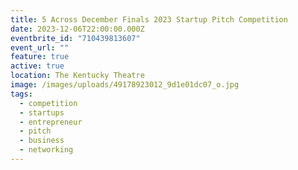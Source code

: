 ```yaml
---
title: 5 Across December Finals 2023 Startup Pitch Competition
date: 2023-12-06T22:00:00.000Z
eventbrite_id: "710439813607"
event_url: ""
feature: true
active: true
location: The Kentucky Theatre
image: /images/uploads/49178923012_9d1e01dc07_o.jpg
tags:
  - competition
  - startups
  - entrepreneur
  - pitch
  - business
  - networking
---
```

